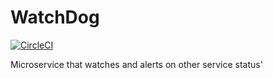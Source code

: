 # WatchDog

[![CircleCI](https://circleci.com/gh/Danzabar/WatchDog/tree/master.svg?style=svg)](https://circleci.com/gh/Danzabar/WatchDog/tree/master)

Microservice that watches and alerts on other service status'
